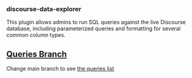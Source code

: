 ### discourse-data-explorer

This plugin allows admins to run SQL queries against the live Discourse database,
including parameterized queries and formatting for several common column types.

## [Queries Branch](https://github.com/SidVal/discourse-data-explorer/tree/queries)

Change main branch to see [the queries list](https://github.com/SidVal/discourse-data-explorer/blob/queries/querys.md)
